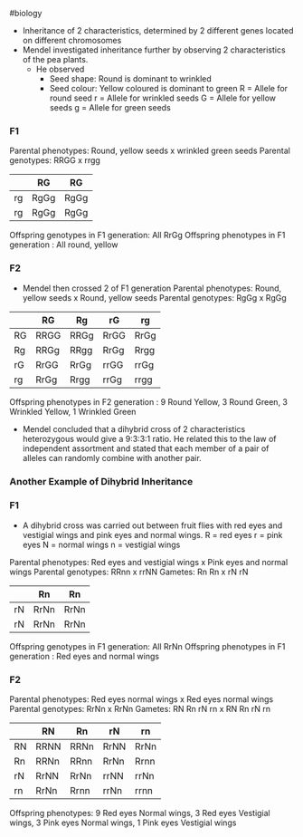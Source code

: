 #biology
- Inheritance of 2 characteristics, determined by 2 different genes located on different chromosomes
- Mendel investigated inheritance further by observing 2 characteristics of the pea plants.
    - He observed
        - Seed shape: Round is dominant to wrinkled
        - Seed colour: Yellow coloured is dominant to green
            R = Allele for round seed
            r = Allele for wrinkled seeds
            G = Allele for yellow seeds
            g = Allele for green seeds

### F1
Parental phenotypes: Round, yellow seeds x wrinkled green seeds
Parental genotypes: RRGG x rrgg

|     | RG   | RG   |
| --- | ---- | ---- |
| rg  | RgGg | RgGg |
| rg  | RgGg | RgGg |

Offspring genotypes in F1 generation: All RrGg
Offspring phenotypes in F1 generation : All round, yellow

### F2
- Mendel then crossed 2 of F1 generation
Parental phenotypes: Round, yellow seeds x Round, yellow seeds
Parental genotypes: RgGg x RgGg

|     | RG   | Rg   | rG   | rg   |
| --- | ---- | ---- | ---- | ---- |
| RG  | RRGG | RRGg | RrGG | RrGg |
| Rg  | RRGg | RRgg | RrGg | Rrgg |
| rG  | RrGG | RrGg | rrGG | rrGg |
| rg  | RrGg | Rrgg | rrGg | rrgg |

Offspring phenotypes in F2 generation : 9 Round Yellow, 3 Round Green, 3 Wrinkled Yellow, 1 Wrinkled Green

- Mendel concluded that a dihybrid cross of 2 characteristics heterozygous would give a 9:3:3:1 ratio. He related this to the law of independent assortment and stated that each member of a pair of alleles can randomly combine with another pair.

### Another Example of Dihybrid Inheritance

### F1
- A dihybrid cross was carried out between fruit flies with red eyes and vestigial wings and pink eyes and normal wings.
    R = red eyes
    r = pink eyes
    N = normal wings
    n = vestigial wings

Parental phenotypes: Red eyes and vestigial wings x Pink eyes and normal wings
Parental genotypes: RRnn x rrNN
Gametes: Rn Rn x rN rN

|     | Rn   | Rn   |
| --- | ---- | ---- |
| rN  | RrNn | RrNn |
| rN  | RrNn | RrNn |

Offspring genotypes in F1 generation: All RrNn
Offspring phenotypes in F1 generation : Red eyes and normal wings

### F2
Parental phenotypes: Red eyes normal wings x Red eyes normal wings
Parental genotypes: RrNn x RrNn
Gametes: RN Rn rN rn x RN Rn rN rn

|     | RN   | Rn   | rN   | rn   |
| --- | ---- | ---- | ---- | ---- |
| RN  | RRNN | RRNn | RrNN | RrNn |
| Rn  | RRNn | RRnn | RrNn | Rrnn |
| rN  | RrNN | RrNn | rrNN | rrNn |
| rn  | RrNn | Rrnn | rrNn | rrnn |

Offspring phenotypes: 9 Red eyes Normal wings, 3 Red eyes Vestigial wings, 3 Pink eyes Normal wings, 1 Pink eyes Vestigial wings
